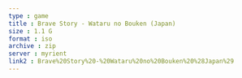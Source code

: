 ```yaml
---
type : game
title : Brave Story - Wataru no Bouken (Japan)
size : 1.1 G
format : iso
archive : zip
server : myrient
link2 : Brave%20Story%20-%20Wataru%20no%20Bouken%20%28Japan%29
---
```

